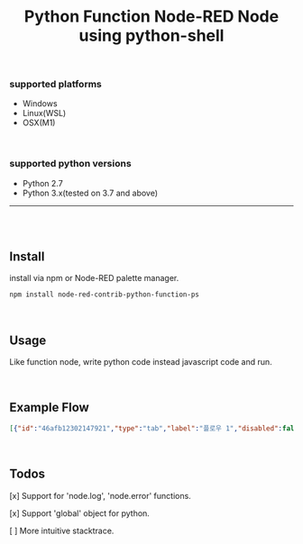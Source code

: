 
<h1 align="center">
Python Function Node-RED Node using python-shell
</h1>

<br>

### supported platforms
- Windows
- Linux(WSL)
- OSX(M1)

<br>

### supported python versions
- Python 2.7
- Python 3.x(tested on 3.7 and above)

<hr><br><br>

## Install
install via npm or Node-RED palette manager.
```zsh
npm install node-red-contrib-python-function-ps
```

<br>

## Usage
Like function node, write python code instead javascript code and run.

<br>

## Example Flow
```json
[{"id":"46afb12302147921","type":"tab","label":"플로우 1","disabled":false,"info":"","env":[]},{"id":"3e5155713d1f9165","type":"inject","z":"46afb12302147921","name":"","props":[{"p":"payload"},{"p":"topic","vt":"str"}],"repeat":"","crontab":"07 16 * * *","once":false,"onceDelay":0.1,"topic":"","payload":"","payloadType":"date","x":190,"y":80,"wires":[["b8d9bc3602c124b5"]]},{"id":"c723493c8a9d8157","type":"debug","z":"46afb12302147921","name":"debug 1","active":true,"tosidebar":true,"console":false,"tostatus":false,"complete":"payload","targetType":"msg","statusVal":"","statusType":"auto","x":840,"y":80,"wires":[]},{"id":"c0d9108b943eedd5","type":"http in","z":"46afb12302147921","name":"","url":"/api_test","method":"get","upload":false,"swaggerDoc":"","x":170,"y":220,"wires":[["b8d9bc3602c124b5"]]},{"id":"af4c72cbc5d13b65","type":"http response","z":"46afb12302147921","name":"","statusCode":"","headers":{},"x":850,"y":220,"wires":[]},{"id":"b8d9bc3602c124b5","type":"python-function-ps","z":"46afb12302147921","name":"","pythonPathType":"local","pythonPath":"python3","fnCode":"\nimport pandas as pd\n\nmsg[\"payload\"] = pd.read_json(\n    \"https://jsonplaceholder.typicode.com/posts\"\n).to_dict(orient = \"records\")\n\nreturn msg","outputs":1,"x":510,"y":140,"wires":[["c723493c8a9d8157","af4c72cbc5d13b65"]]}]
```

<br>

## Todos
[x] Support for 'node.log', 'node.error' functions.

[x] Support 'global' object for python.

[ ] More intuitive stacktrace.
